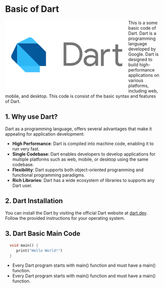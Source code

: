 # Basic of Dart

<img src="./dart_logo.png" alt="Size Limit logo by Anton Lovchikov" width="400" height="auto" align="left">

This is a some basic code of Dart. Dart is a programming language developed by Google. Dart is designed to build high-performance applications on various platforms, including web, mobile, and desktop. This code is consist of the basic syntax and features of Dart.

## 1. Why use Dart?

Dart as a programming language, offers several advantages that make it appealing for application development:

- <b>High Performance</b>: Dart is compiled into machine code, enabling it to run very fast.
- <b>Single Codebase</b>: Dart enables developers to develop applications for multiple platforms such as web, mobile, or desktop using the same codebase.
- <b>Flexibility</b>: Dart supports both object-oriented programming and functional programming paradigms.
- <b>Rich Libraries</b>: Dart has a wide ecosystem of libraries to supports any Dart user.

## 2. Dart Installation

You can install the Dart by visiting the official Dart website at [dart.dev](https://dart.dev/get-dart). Follow the provided instructions for your operating system.

## 3. Dart Basic Main Code

```dart
  void main() {
     print("Hello World!")
  }
```

- Every Dart program starts with main() function and must have a main() function.
- Every Dart program starts with main() function and must have a main() function.
